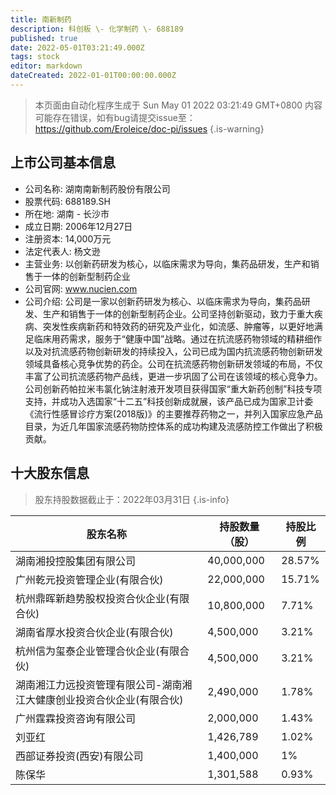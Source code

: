 ```yaml
---
title: 南新制药
description: 科创板 \- 化学制药 \- 688189
published: true
date: 2022-05-01T03:21:49.000Z
tags: stock
editor: markdown
dateCreated: 2022-01-01T00:00:00.000Z
---
```


> 本页面由自动化程序生成于 Sun May 01 2022 03:21:49 GMT+0800
> 内容可能存在错误，如有bug请提交issue至：https://github.com/Eroleice/doc-pi/issues
{.is-warning}

## 上市公司基本信息
- 公司名称: 湖南南新制药股份有限公司
- 股票代码: 688189.SH
- 所在地: 湖南 - 长沙市
- 成立日期: 2006年12月27日
- 注册资本: 14,000万元
- 法定代表人: 杨文逊
- 主营业务: 以创新药研发为核心，以临床需求为导向，集药品研发，生产和销售于一体的创新型制药企业
- 公司官网: www.nucien.com
- 公司介绍: 公司是一家以创新药研发为核心、以临床需求为导向，集药品研发、生产和销售于一体的创新型制药企业。公司坚持创新驱动，致力于重大疾病、突发性疾病新药和特效药的研究及产业化，如流感、肿瘤等，以更好地满足临床用药需求，服务于“健康中国”战略。通过在抗流感药物领域的精耕细作以及对抗流感药物创新研发的持续投入，公司已成为国内抗流感药物创新研发领域具备核心竞争优势的药企。公司在抗流感药物创新研发领域的布局，不仅丰富了公司抗流感药物产品线，更进一步巩固了公司在该领域的核心竞争力。公司创新药帕拉米韦氯化钠注射液开发项目获得国家“重大新药创制”科技专项支持，并成功入选国家“十二五”科技创新成就展，该产品已成为国家卫计委《流行性感冒诊疗方案(2018版)》的主要推荐药物之一，并列入国家应急产品目录，为近几年国家流感药物防控体系的成功构建及流感防控工作做出了积极贡献。


## 十大股东信息
> 股东持股数据截止于：2022年03月31日
{.is-info}

| 股东名称 | 持股数量（股） | 持股比例 |
| --- | --- | --- |
| 湖南湘投控股集团有限公司 | 40,000,000 | 28.57% |
| 广州乾元投资管理企业(有限合伙) | 22,000,000 | 15.71% |
| 杭州鼎晖新趋势股权投资合伙企业(有限合伙) | 10,800,000 | 7.71% |
| 湖南省厚水投资合伙企业(有限合伙) | 4,500,000 | 3.21% |
| 杭州信为玺泰企业管理合伙企业(有限合伙) | 4,500,000 | 3.21% |
| 湖南湘江力远投资管理有限公司-湖南湘江大健康创业投资合伙企业(有限合伙) | 2,490,000 | 1.78% |
| 广州霆霖投资咨询有限公司 | 2,000,000 | 1.43% |
| 刘亚红 | 1,426,789 | 1.02% |
| 西部证券投资(西安)有限公司 | 1,400,000 | 1% |
| 陈保华 | 1,301,588 | 0.93% |




